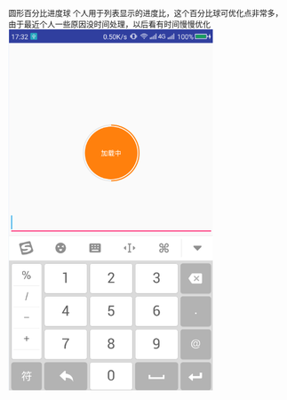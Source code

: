圆形百分比进度球
个人用于列表显示的进度比，这个百分比球可优化点非常多，由于最近个人一些原因没时间处理，以后看有时间慢慢优化
![](https://github.com/androidGithubRookie/CirclePercent/blob/master/CirclePercent/preview/2017-08-14-17-32-35.png)
